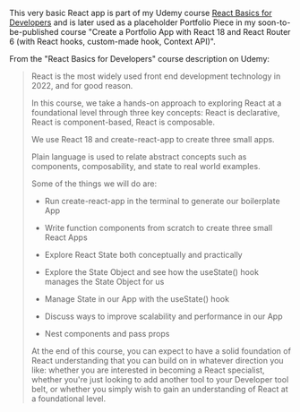 This very basic React app is part of my Udemy course [React Basics for Developers](https://www.udemy.com/course/react-basics-for-developers/?referralCode=4D7B68443467018C5ED7) and is later used as a placeholder Portfolio Piece in my soon-to-be-published course "Create a Portfolio App with React 18 and React Router 6 (with React hooks, custom-made hook, Context API)".

From the "React Basics for Developers" course description on Udemy:

> React is the most widely used front end development technology in 2022, and for good reason.
> 
> In this course, we take a hands-on approach to exploring React at a foundational level through three key concepts: React is declarative, React is component-based, React is composable. 
> 
> We use React 18 and create-react-app to create three small apps.
> 
> Plain language is used to relate abstract concepts such as components, composability, and state to real world examples.
> 
> Some of the things we will do are:
> 
>   * Run create-react-app in the terminal to generate our boilerplate App
> 
>   * Write function components from scratch to create three small React Apps
> 
>   * Explore React State both conceptually and practically
> 
>   * Explore the State Object and see how the useState() hook manages the State Object for us
> 
>   * Manage State in our App with the useState() hook
> 
>   * Discuss ways to improve scalability and performance in our App
> 
>   * Nest components and pass props
> 
> At the end of this course, you can expect to have a solid foundation of React understanding that you can build on in whatever direction you like: whether you are interested in becoming a React specialist, whether you're just looking to add another tool to your Developer tool belt, or whether you simply wish to gain an understanding of React at a foundational level.